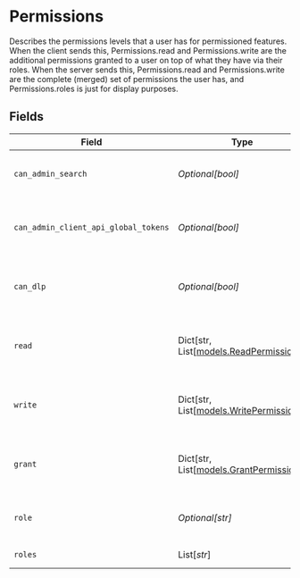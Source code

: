 # Permissions

Describes the permissions levels that a user has for permissioned features. When the client sends this, Permissions.read and Permissions.write are the additional permissions granted to a user on top of what they have via their roles.
When the server sends this, Permissions.read and Permissions.write are the complete (merged) set of permissions the user has, and Permissions.roles is just for display purposes.


## Fields

| Field                                                                                                                            | Type                                                                                                                             | Required                                                                                                                         | Description                                                                                                                      |
| -------------------------------------------------------------------------------------------------------------------------------- | -------------------------------------------------------------------------------------------------------------------------------- | -------------------------------------------------------------------------------------------------------------------------------- | -------------------------------------------------------------------------------------------------------------------------------- |
| `can_admin_search`                                                                                                               | *Optional[bool]*                                                                                                                 | :heavy_minus_sign:                                                                                                               | TODO--deprecate in favor of the read and write properties. True if the user has access to /adminsearch                           |
| `can_admin_client_api_global_tokens`                                                                                             | *Optional[bool]*                                                                                                                 | :heavy_minus_sign:                                                                                                               | TODO--deprecate in favor of the read and write properties. True if the user can administrate client API tokens with global scope |
| `can_dlp`                                                                                                                        | *Optional[bool]*                                                                                                                 | :heavy_minus_sign:                                                                                                               | TODO--deprecate in favor of the read and write properties. True if the user has access to data loss prevention (DLP) features    |
| `read`                                                                                                                           | Dict[str, List[[models.ReadPermission](../models/readpermission.md)]]                                                            | :heavy_minus_sign:                                                                                                               | Describes the read permission levels that a user has for permissioned features. Key must be PermissionedFeatureOrObject          |
| `write`                                                                                                                          | Dict[str, List[[models.WritePermission](../models/writepermission.md)]]                                                          | :heavy_minus_sign:                                                                                                               | Describes the write permissions levels that a user has for permissioned features. Key must be PermissionedFeatureOrObject        |
| `grant`                                                                                                                          | Dict[str, List[[models.GrantPermission](../models/grantpermission.md)]]                                                          | :heavy_minus_sign:                                                                                                               | Describes the grant permission levels that a user has for permissioned features. Key must be PermissionedFeatureOrObject         |
| `role`                                                                                                                           | *Optional[str]*                                                                                                                  | :heavy_minus_sign:                                                                                                               | The roleId of the canonical role a user has. The displayName is equal to the roleId.                                             |
| `roles`                                                                                                                          | List[*str*]                                                                                                                      | :heavy_minus_sign:                                                                                                               | The roleIds of the roles a user has.                                                                                             |
